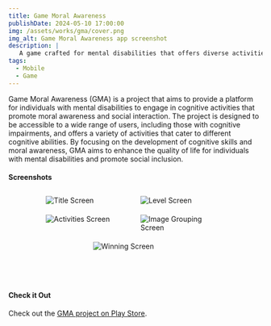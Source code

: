 ```yaml
---
title: Game Moral Awareness
publishDate: 2024-05-10 17:00:00
img: /assets/works/gma/cover.png
img_alt: Game Moral Awareness app screenshot
description: |
   A game crafted for mental disabilities that offers diverse activities—jigsaw puzzles, image sequencing, grouping, yes/no questions, and video reactions. Prioritizing accessibility and cognitive growth.
tags:
  - Mobile
  - Game
---
```


Game Moral Awareness (GMA) is a project that aims to provide a platform for individuals with mental disabilities to engage in cognitive activities that promote moral awareness and social interaction. The project is designed to be accessible to a wide range of users, including those with cognitive impairments, and offers a variety of activities that cater to different cognitive abilities. By focusing on the development of cognitive skills and moral awareness, GMA aims to enhance the quality of life for individuals with mental disabilities and promote social inclusion.

#### Screenshots

<!-- ![Title Screen](https://play-lh.googleusercontent.com/VjhF723-vNtEccbNgLNONqJ3ZLn3r_hRvE1Kiu9KcrTcHM7m01iNIcCrotB6hhnmvQ=w1052-h592-rw)
![Level Screen](https://play-lh.googleusercontent.com/WSJ6KNW1mLsauQ0Hg-snSvKUV5QNR-1Q9DMSrvJmsai0A9SB0B6sIZ1-T5f0quQ0oI0=w1052-h592-rw)
![Activities Screen](https://play-lh.googleusercontent.com/YOqrqRbAix0g7FUc3LLKRfpM4IgBQTwnvgkijWu8Ry152SZHrh7l--OKWhCu8MLCUg=w1052-h592-rw)
![Image Grouping Screen](https://play-lh.googleusercontent.com/GT1uz4eWgLve_452iAt-dpvHwYcofTWLdBjDZf9KDNQ0fmK2OmxRC8zQeh5ERm0vKrg=w1052-h592-rw) -->

<!-- grid for screenshots 3x2 -->
<div style="display: flex; flex-wrap: wrap; justify-content: center;">
    <div style="flex: 0 0 33.33%; max-width: 33.33%; padding: 10px;">
        <img src="https://play-lh.googleusercontent.com/VjhF723-vNtEccbNgLNONqJ3ZLn3r_hRvE1Kiu9KcrTcHM7m01iNIcCrotB6hhnmvQ=w1052-h592-rw" alt="Title Screen" style="max-width: 100%;">
    </div>
    <div style="flex: 0 0 33.33%; max-width: 33.33%; padding: 10px;">
        <img src="https://play-lh.googleusercontent.com/WSJ6KNW1mLsauQ0Hg-snSvKUV5QNR-1Q9DMSrvJmsai0A9SB0B6sIZ1-T5f0quQ0oI0=w1052-h592-rw" alt="Level Screen" style="max-width: 100%;">
    </div>
    <div style="flex: 0 0 33.33%; max-width: 33.33%; padding: 10px;">
        <img src="https://play-lh.googleusercontent.com/YOqrqRbAix0g7FUc3LLKRfpM4IgBQTwnvgkijWu8Ry152SZHrh7l--OKWhCu8MLCUg=w1052-h592-rw" alt="Activities Screen" style="max-width: 100%;">
    </div>
    <div style="flex: 0 0 33.33%; max-width: 33.33%; padding: 10px;">
        <img src="https://play-lh.googleusercontent.com/GT1uz4eWgLve_452iAt-dpvHwYcofTWLdBjDZf9KDNQ0fmK2OmxRC8zQeh5ERm0vKrg=w1052-h592-rw" alt="Image Grouping Screen" style="max-width: 100%;">
    </div>
    <div style="flex: 0 0 33.33%; max-width: 33.33%; padding: 10px;">
        <img src="https://play-lh.googleusercontent.com/ihcbxdbV1DMJ9UzrCDp5NQN9BhyQiE1799FvGgM-6eQhpegFSJ_hscQPFHXwvULfZw=w1052-h592-rw" alt="Winning Screen" style="max-width: 100%;">
    </div>
</div>

<br/>
<br/>
<br/>

#### Check it Out

Check out the [GMA project on Play Store](https://play.google.com/store/apps/details?id=com.beemata.game_moral_awareness).